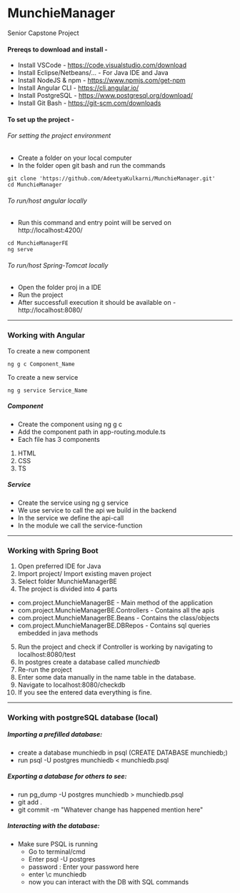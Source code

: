 # MunchieManager
Senior Capstone Project

#### Prereqs to download and install -


- Install VSCode - https://code.visualstudio.com/download  
- Install Eclipse/Netbeans/... - For Java IDE and Java  
- Install NodeJS & npm - https://www.npmjs.com/get-npm  
- Install Angular CLI - https://cli.angular.io/  
- Install PostgreSQL - https://www.postgresql.org/download/  
- Install Git Bash - https://git-scm.com/downloads  


#### To set up the project - 

###### For setting the project environment 
- Create a folder on your local computer
- In the folder open git bash and run the commands
```
git clone 'https://github.com/AdeetyaKulkarni/MunchieManager.git'
cd MunchieManager
```

###### To run/host angular locally 
- Run this command and entry point will be served on http://localhost:4200/
```
cd MunchieManagerFE
ng serve
```

###### To run/host Spring-Tomcat locally
- Open the folder proj in a IDE  
- Run the project  
- After successfull execution it should be available on - http://localhost:8080/  


***

### Working with Angular

To create a new component 
```
ng g c Component_Name
```

To create a new service
```
ng g service Service_Name
```

##### Component
- Create the component using ng g c  
- Add the component path in app-routing.module.ts
- Each file has 3 components  
1) HTML  
2) CSS  
3) TS  

##### Service
- Create the service using ng g service  
- We use service to call the api we build in the backend  
- In the service we define the api-call  
- In the module we call the service-function  


***


### Working with Spring Boot

1) Open preferred IDE for Java  
2) Import project/ Import existing maven project  
3) Select folder MunchieManagerBE    
4) The project is divided into 4 parts    
  - com.project.MunchieManagerBE - Main method of the application  
  - com.project.MunchieManagerBE.Controllers  - Contains all the apis    
  - com.project.MunchieManagerBE.Beans - Contains the class/objects  
  - com.project.MunchieManagerBE.DBRepos - Contains sql queries embedded in java methods   
5) Run the project and check if Controller is working by navigating to localhost:8080/test  
6) In postgres create a database called *munchiedb*  
7) Re-run the project  
8) Enter some data manually in the name table in the database.  
9) Navigate to localhost:8080/checkdb  
10) If you see the entered data everything is fine.  
***


### Working with postgreSQL database (local)

##### Importing a prefilled database:
- create a database munchiedb in psql (CREATE DATABASE munchiedb;)
- run psql -U postgres munchiedb < munchiedb.psql

##### Exporting a database for others to see:
- run pg_dump -U postgres munchiedb > munchiedb.psql
- git add .
- git commit -m "Whatever change has happened mention here"

##### Interacting with the database:
- Make sure PSQL is running
  - Go to terminal/cmd 
  - Enter psql -U postgres
  - password : Enter your password here
  - enter \c munchiedb
  - now you can interact with the DB with SQL commands


